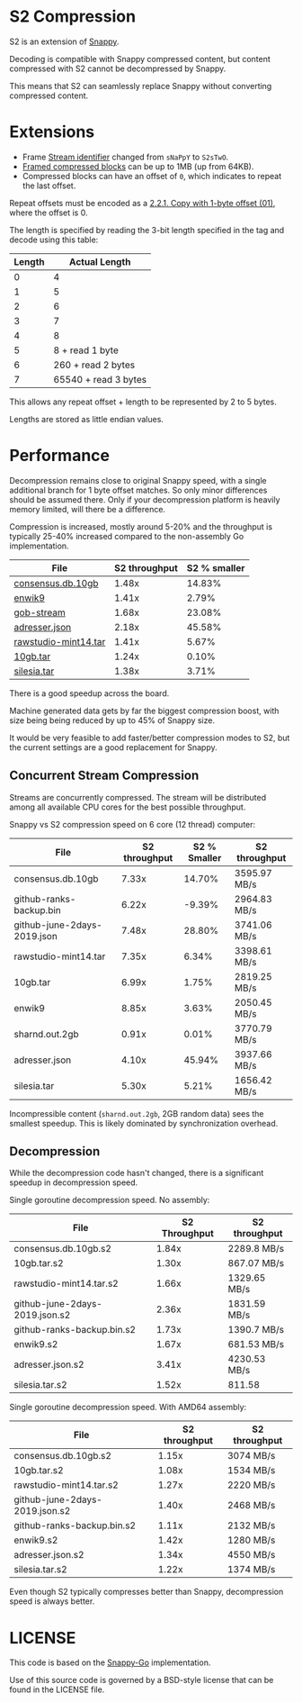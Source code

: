 # S2 Compression

S2 is an extension of [Snappy](https://github.com/google/snappy).

Decoding is compatible with Snappy compressed content, but content compressed with S2 cannot be decompressed by Snappy.

This means that S2 can seamlessly replace Snappy without converting compressed content.

# Extensions

* Frame [Stream identifier](https://github.com/google/snappy/blob/master/framing_format.txt#L68) changed from `sNaPpY` to `S2sTwO`.
* [Framed compressed blocks](https://github.com/google/snappy/blob/master/format_description.txt) can be up to 1MB (up from 64KB).
* Compressed blocks can have an offset of `0`, which indicates to repeat the last offset.

Repeat offsets must be encoded as a [2.2.1. Copy with 1-byte offset (01)](https://github.com/google/snappy/blob/master/format_description.txt#L89), where the offset is 0.

The length is specified by reading the 3-bit length specified in the tag and decode using this table:

| Length | Actual Length        |
|--------|----------------------|
| 0      | 4                    |
| 1      | 5                    |
| 2      | 6                    |
| 3      | 7                    |
| 4      | 8                    |
| 5      | 8 + read 1 byte      |
| 6      | 260 + read 2 bytes   |
| 7      | 65540 + read 3 bytes |

This allows any repeat offset + length to be represented by 2 to 5 bytes.

Lengths are stored as little endian values.


# Performance

Decompression remains close to original Snappy speed, with a single additional branch for 1 byte offset matches. So only minor differences should be assumed there.
Only if your decompression platform is heavily memory limited, will there be a difference.

Compression is increased, mostly around 5-20% and the throughput is typically 25-40% increased compared to the non-assembly Go implementation.

| File                 | S2 throughput | S2 % smaller |
|----------------------|--------------|-----------------|
| [consensus.db.10gb](https://files.klauspost.com/compress/consensus.db.10gb.zst)    | 1.48x        | 14.83%          |
| [enwik9](http://mattmahoney.net/dc/textdata.html)               | 1.41x        | 2.79%           |
| [gob-stream](https://files.klauspost.com/compress/gob-stream.7z)           | 1.68x        | 23.08%          |
| [adresser.json](https://files.klauspost.com/compress/adresser.json.zst)        | 2.18x        | 45.58%          |
| [rawstudio-mint14.tar](https://files.klauspost.com/compress/rawstudio-mint14.7z) | 1.41x        | 5.67%           |
| [10gb.tar](http://mattmahoney.net/dc/10gb.html)             | 1.24x        | 0.10%          |
| [silesia.tar](http://sun.aei.polsl.pl/~sdeor/corpus/silesia.zip)          | 1.38x        | 3.71%           |

There is a good speedup across the board.

Machine generated data gets by far the biggest compression boost, with size being being reduced by up to 45% of Snappy size.

It would be very feasible to add faster/better compression modes to S2, but the current settings are a good replacement for Snappy.

## Concurrent Stream Compression

Streams are concurrently compressed. The stream will be distributed among all available CPU cores for the best possible throughput.

Snappy vs S2 compression speed on 6 core (12 thread) computer:

| File                        | S2 throughput | S2 % Smaller | S2 throughput |
|-----------------------------|--------------|--------------|---------------|
| consensus.db.10gb           | 7.33x        | 14.70%       | 3595.97 MB/s  |
| github-ranks-backup.bin     | 6.22x        | -9.39%       | 2964.83 MB/s  |
| github-june-2days-2019.json | 7.48x        | 28.80%       | 3741.06 MB/s  |
| rawstudio-mint14.tar        | 7.35x        | 6.34%        | 3398.61 MB/s  |
| 10gb.tar                    | 6.99x        | 1.75%        | 2819.25 MB/s  |
| enwik9                      | 8.85x        | 3.63%        | 2050.45 MB/s  |
| sharnd.out.2gb              | 0.91x        | 0.01%        | 3770.79 MB/s  |
| adresser.json               | 4.10x        | 45.94%       | 3937.66 MB/s  |
| silesia.tar                 | 5.30x        | 5.21%        | 1656.42 MB/s  |

Incompressible content (`sharnd.out.2gb`, 2GB random data) sees the smallest speedup. This is likely dominated by synchronization overhead.

## Decompression

While the decompression code hasn't changed, there is a significant speedup in decompression speed.

Single goroutine decompression speed. No assembly:

| File                           | S2 Throughput | S2 throughput |
|--------------------------------|--------------|---------------|
| consensus.db.10gb.s2           | 1.84x        | 2289.8 MB/s   |
| 10gb.tar.s2                    | 1.30x        | 867.07 MB/s   |
| rawstudio-mint14.tar.s2        | 1.66x        | 1329.65 MB/s  |
| github-june-2days-2019.json.s2 | 2.36x        | 1831.59 MB/s  |
| github-ranks-backup.bin.s2     | 1.73x        | 1390.7 MB/s   |
| enwik9.s2                      | 1.67x        | 681.53 MB/s   |
| adresser.json.s2               | 3.41x        | 4230.53 MB/s  |
| silesia.tar.s2                 | 1.52x        | 811.58        |


Single goroutine decompression speed. With AMD64 assembly:

| File                           | S2 throughput | S2 throughput |
|--------------------------------|--------------|---------------|
| consensus.db.10gb.s2           | 1.15x        | 3074 MB/s     |
| 10gb.tar.s2                    | 1.08x        | 1534 MB/s     |
| rawstudio-mint14.tar.s2        | 1.27x        | 2220 MB/s     |
| github-june-2days-2019.json.s2 | 1.40x        | 2468 MB/s     |
| github-ranks-backup.bin.s2     | 1.11x        | 2132 MB/s     |
| enwik9.s2                      | 1.42x        | 1280 MB/s     |
| adresser.json.s2               | 1.34x        | 4550 MB/s     |
| silesia.tar.s2                 | 1.22x        | 1374 MB/s     |

Even though S2 typically compresses better than Snappy, decompression speed is always better. 

# LICENSE

This code is based on the [Snappy-Go](https://github.com/golang/snappy) implementation.

Use of this source code is governed by a BSD-style license that can be found in the LICENSE file.
